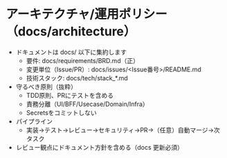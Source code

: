 # アーキテクチャ/運用ポリシー（docs/architecture）

- ドキュメントは docs/ 以下に集約します
  - 要件: docs/requirements/BRD.md（正）
  - 変更単位（Issue/PR）: docs/issues/<Issue番号>/README.md
  - 技術スタック: docs/tech/stack_*.md
- 守るべき原則（抜粋）
  - TDD原則、PRにテストを含める
  - 責務分離（UI/BFF/Usecase/Domain/Infra）
  - Secretsをコミットしない
- パイプライン
  - 実装→テスト→レビュー→セキュリティ→PR→（任意）自動マージ→次タスク
- レビュー観点にドキュメント方針を含める（docs 更新必須）

